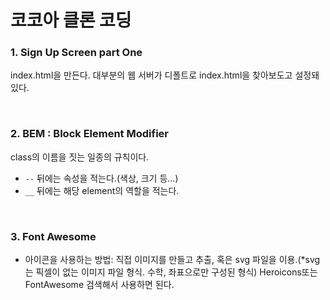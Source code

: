 # 코코아 클론 코딩

### 1. Sign Up Screen part One
index.html을 만든다. 대부분의 웹 서버가 디폴트로 index.html을 찾아보도고 설정돼있다.

<br>

### 2. BEM : Block Element Modifier
class의 이름을 짓는 일종의 규칙이다.
- `--` 뒤에는 속성을 적는다.(색상, 크기 등...)
- `__` 뒤에는 해당 element의 역할을 적는다.

<br>

### 3. Font Awesome
- 아이콘을 사용하는 방법:
직접 이미지를 만들고 추출, 혹은 svg 파일을 이용.(*svg는 픽셀이 없는 이미지 파일 형식. 수학, 좌표으로만 구성된 형식)
Heroicons또는 FontAwesome 검색해서 사용하면 된다.

<br>